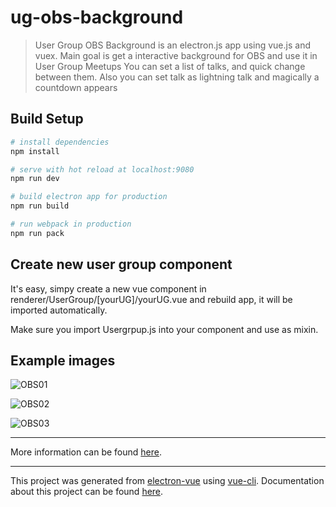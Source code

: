 # ug-obs-background

> User Group OBS Background is an electron.js app using vue.js and vuex.
> Main goal is get a interactive background for OBS and use it in User Group Meetups
> You can set a list of talks, and quick change between them.
> Also you can set talk as lightning talk and magically a countdown appears
 

## Build Setup

``` bash
# install dependencies
npm install

# serve with hot reload at localhost:9080
npm run dev

# build electron app for production
npm run build

# run webpack in production
npm run pack

```
## Create new user group component
It's easy, simpy create a new vue component in renderer/UserGroup/[yourUG]/yourUG.vue and rebuild app, it will be imported automatically.

Make sure you import Usergrpup.js into your component and use as mixin.

## Example images

![OBS01](http://www.sergiocarracedo.es/uploads/obsbackground01.png)

![OBS02](http://www.sergiocarracedo.es/uploads/obsbackground02.png)

![OBS03](http://www.sergiocarracedo.es/uploads/obsbackground03.png)

----

More information can be found [here](https://simulatedgreg.gitbooks.io/electron-vue/content/docs/npm_scripts.html).

---

This project was generated from [electron-vue](https://github.com/SimulatedGREG/electron-vue) using [vue-cli](https://github.com/vuejs/vue-cli). Documentation about this project can be found [here](https://simulatedgreg.gitbooks.io/electron-vue/content/index.html).
